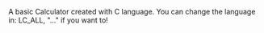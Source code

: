 A basic Calculator created with C language. You can change the language in:  LC_ALL, "..." if you want to!
